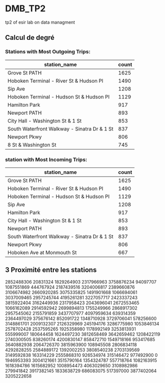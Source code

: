 # DMB_TP2
tp2 of esir lab on data managment 

## Calcul de degré

### Stations with Most Outgoing Trips:

|station_name|count|
|---|---|
| Grove St PATH | 1625 |
| Hoboken Terminal - River St & Hudson Pl | 1490 |
| Sip Ave | 1208 |
| Hoboken Terminal - Hudson St & Hudson Pl | 1129 |
| Hamilton Park | 917 |
| Newport PATH | 893 |
| City Hall - Washington St & 1 St | 853 |
| South Waterfront Walkway - Sinatra Dr & 1 St | 837 |
| Newport Pkwy | 806 |
| 8 St & Washington St | 745 |


### station with Most Incoming Trips:

|station_name|count|
|---|---|
| Grove St PATH | 1625 |
| Hoboken Terminal - River St & Hudson Pl | 1490 |
| Hoboken Terminal - Hudson St & Hudson Pl | 1129 |
| Sip Ave | 1208 |
| Hamilton Park | 917 |
| City Hall - Washington St & 1 St | 853 |
| Newport PATH | 893 |
| South Waterfront Walkway - Sinatra Dr & 1 St | 837 |
| Newport Pkwy | 806 |
| Hoboken Ave at Monmouth St | 667 |

## 3 Proximité entre les stations

2852488306
20831324
1829264903
2317966963
3758876234
94097707
1087551869
444767924
2187439516
3204006817
2389660876
3106674982
2660920285
3075335825
1491901668
1066694061
3037009465
2957245744
4195261281
3227057717
2423337243
3815922404
3162449936
2317958423
2043696041
2672553465
1066162089
2914592942
2699894813
1755249966
2868917302
2957545062
2155791859
3437707977
4097959634
639314359
2364497029
375676142
852091722
1348710928
3729706041
578256600
3148861701
2009132307
2126329969
245194176
3286775980
1053846134
2578702428
2537595265
1925358980
1178992149
3253813931
555999007
180644458
1624497230
3812658469
3642659462
1208422119
2740300505
838260174
4200830147
858472710
1549718166
953417685
3640882938
2064726370
3815963900
108945508
2806834118
4292828255
2584889172
1392002253
3808540238
2703139569
3149592838
163314229
2555868310
926534974
315146472
977492900
0
1946953393
3004121661
3515790164
1354324787
557718764
1082163915
1618394786
1615682952
1008954473
4063029650
3108982986
279941842
3917382145
1833638729
686083075
517397000
3877402064
3205222658

